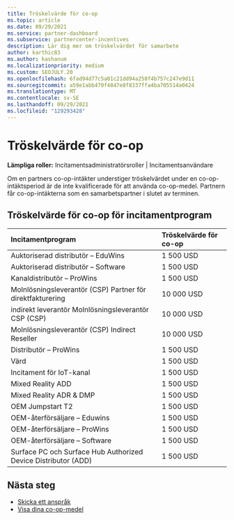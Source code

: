 ```yaml
---
title: Tröskelvärde för co-op
ms.topic: article
ms.date: 09/29/2021
ms.service: partner-dashboard
ms.subservice: partnercenter-incentives
description: Lär dig mer om tröskelvärdet för samarbete
author: karthic83
ms.author: kashanum
ms.localizationpriority: medium
ms.custom: SEOJULY.20
ms.openlocfilehash: 6fad94d77c5a01c21dd94a258f4b757c247e9d11
ms.sourcegitcommit: a59e1abb470f4847e8f8337ffa4ba705514a0424
ms.translationtype: MT
ms.contentlocale: sv-SE
ms.lasthandoff: 09/29/2021
ms.locfileid: "129293428"
---
```

# <a name="co-op-threshold"></a>Tröskelvärde för co-op 

**Lämpliga roller:** Incitamentsadministratörsroller | Incitamentsanvändare

Om en partners co-op-intäkter understiger tröskelvärdet under en co-op-intäktsperiod är de inte kvalificerade för att använda co-op-medel. Partnern får co-op-intäkterna som en samarbetspartner i slutet av terminen.

## <a name="co-op-threshold-for-incentive-programs"></a>Tröskelvärde för co-op för incitamentprogram 

|  Incitamentprogram |Tröskelvärde för co-op |  
| :----------- | :----------- | 
|Auktoriserad distributör – EduWins|1 500 USD|
|Auktoriserad distributör – Software|1 500 USD|
|Kanaldistributör – ProWins|1 500 USD|
|Molnlösningsleverantör (CSP) Partner för direktfakturering|10 000 USD|
|indirekt leverantör Molnlösningsleverantör CSP (CSP)|10 000 USD|
|Molnlösningsleverantör (CSP) Indirect Reseller|10 000 USD|
|Distributör – ProWins|1 500 USD|
|Värd|1 500 USD|
|Incitament för IoT-kanal|1 500 USD|
|Mixed Reality ADD|1 500 USD|
|Mixed Reality ADR & DMP |1 500 USD|
|OEM Jumpstart T2|1 500 USD|
|OEM-återförsäljare – Eduwins|1 500 USD|
|OEM-återförsäljare – ProWins|1 500 USD|
|OEM-återförsäljare – Software|1 500 USD|
|Surface PC och Surface Hub Authorized Device Distributor (ADD)|1 500 USD|

## <a name="next-steps"></a>Nästa steg

- [Skicka ett anspråk](create-incentives-claims.md)
- [Visa dina co-op-medel](incentives-view-funds.md)
